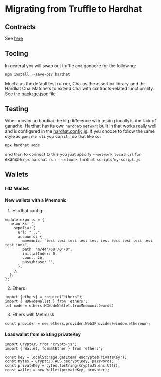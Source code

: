 
# Migrating from Truffle to Hardhat

## Contracts

See [here](./contracts/README.md)

## Tooling

In general you will swap out truffle and ganache for the following:
```
npm install --save-dev hardhat
```

Mocha as the default test runner, Chai as the assertion library, and the Hardhat Chai Matchers to extend Chai with contracts-related functionality. See the [package.json](./contracts/hardhat/package.json) file

## Testing

When moving to hardhat the big difference with testing locally is the lack of ganache. Hardhat has its own [`hardhat-network`](https://hardhat.org/hardhat-network/docs/overview#hardhat-network) built in that works really well and is configured in the [hardhat.config.js](./contracts/hardhat/hardhat.config.ts). If you choose to follow the same style as `ganache-cli` you can still do that like so:

```
npx hardhat node
```

and then to connect to this you just specify ```--network localhost``` for example ```npx hardhat run --network hardhat scripts/my-script.js```

## Wallets

### HD Wallet

#### New wallets with a Mnemonic

1. Hardhat config:

```
module.exports = {
  networks: {
    sepolia: {
      url: "...",
      accounts: {
        mnemonic: "test test test test test test test test test test test junk",
        path: "m/44'/60'/0'/0",
        initialIndex: 0,
        count: 20,
        passphrase: "",
      },
    },
  },
};
```

2. Ethers

```
import {ethers} = require("ethers");
import { HDNodeWallet } from 'ethers';
let node = ethers.HDNodeWallet.fromMnemonic(words)
```

3. Ethers with Metmask
```
const provider = new ethers.provider.Web3Provider(window.ethereum);
```

#### Load wallet from existing privateKey

```
import CryptoJS from 'crypto-js';
import { Wallet, formatEther } from 'ethers';

const key = localStorage.getItem('encryptedPrivateKey');
const bytes = CryptoJS.AES.decrypt(key, password);
const privateKey = bytes.toString(CryptoJS.enc.Utf8);
const wallet = new Wallet(privateKey, provider);

``````